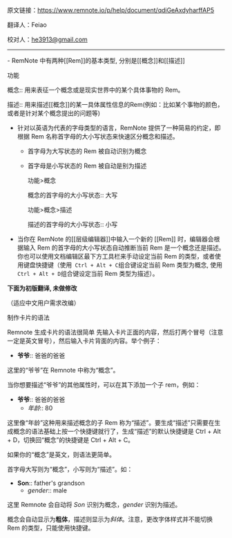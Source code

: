 原文链接：https://www.remnote.io/p/help/document/qdiGeAxdyharffAP5 

翻译人：Feiao 

校对人：he3913@gmail.com

<hr/>
- RemNote 中有两种[[Rem]]的基本类型, 分别是[[概念]]和[[描述]]

  功能

  概念:: 用来表征一个概念或是现实世界中的某个具体事物的 Rem。

  描述:: 用来描述[[概念]]的某一具体属性信息的Rem(例如：比如某个事物的颜色，或者是针对某个概念提出的问题等)

- 针对以英语为代表的字母类型的语言，RemNote 提供了一种简易的约定，即根据 Rem 名称首字母的大小写状态来快速区分概念和描述。

  - 首字母为大写状态的 Rem 被自动识别为概念

  - 首字母是小写状态的 Rem 被自动是别为描述

    功能>概念

    概念的首字母的大小写状态:: 大写

    功能>概念>描述

    描述的首字母的大小写状态:: 小写

- 当你在 RemNote 的[[层级编辑器]]中输入一个新的 [[Rem]] 时，编辑器会根据输入 Rem 的首字母的大小写状态自动推断当前 Rem 是一个概念还是描述。你也可以使用文档编辑区最下方工具栏来手动设定当前 Rem 的类型，或者使用键盘快捷键（使用` Ctrl + Alt + C`组合键设定当前 Rem 类型为概念, 使用` Ctrl + Alt + D`组合键设定当前 Rem 类型为描述）。



**下面为初版翻译, 未做修改**

（适应中文用户需求改编）

制作卡片的语法

Remnote 生成卡片的语法很简单
先输入卡片正面的内容，然后打两个冒号（注意一定是英文冒号），然后输入卡片背面的内容。举个例子：

- **爷爷**:: 爸爸的爸爸

这里的“爷爷”在 Remnote 中称为“概念”。

当你想要描述“爷爷”的其他属性时，可以在其下添加一个子 rem，例如：

- **爷爷**:: 爸爸的爸爸
	- *年龄*:: 80

这里像“年龄”这种用来描述概念的子 Rem 称为“描述”。要生成“描述”只需要在生成概念的语法基础上按一个快捷键就行了，生成“描述”的默认快捷键是 Ctrl + Alt + D，切换回“概念”的快捷键是 Ctrl + Alt + C。

如果你的“概念”是英文，则语法更简单。

首字母大写则为“概念”，小写则为“描述”。如：

- **Son**:: father's grandson
	- *gender*:: male

这里 Remnote 会自动将 *Son* 识别为概念，*gender* 识别为描述。

概念会自动显示为**粗体**，描述则显示为*斜体*。注意，更改字体样式并不能切换 Rem 的类型，只能使用快捷键。

